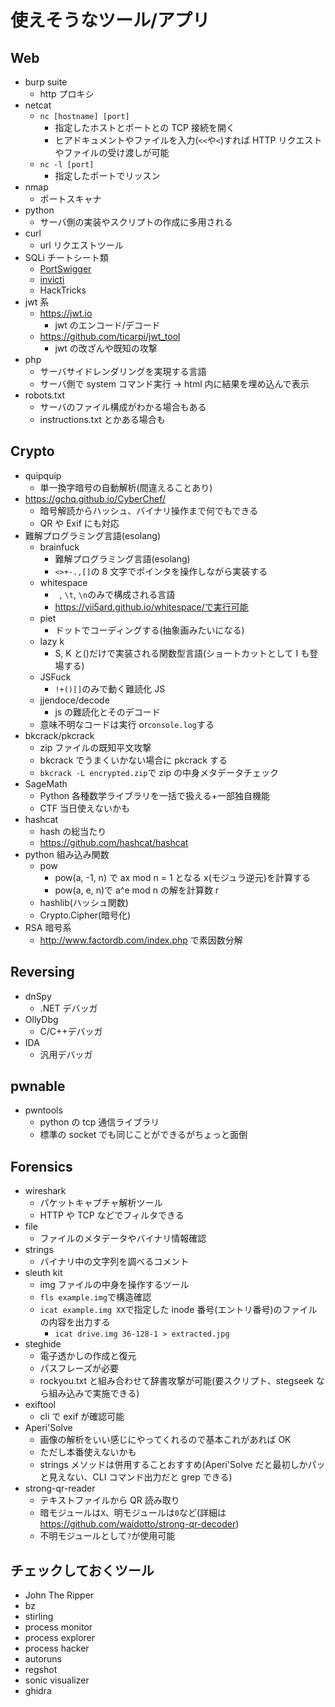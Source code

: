 # 使えそうなツール/アプリ

## Web

- burp suite
  - http プロキシ
- netcat
  - `nc [hostname] [port]`
    - 指定したホストとポートとの TCP 接続を開く
    - ヒアドキュメントやファイルを入力(`<<`や`<`)すれば HTTP リクエストやファイルの受け渡しが可能
  - `nc -l [port]`
    - 指定したポートでリッスン
- nmap
  - ポートスキャナ
- python
  - サーバ側の実装やスクリプトの作成に多用される
- curl
  - url リクエストツール
- SQLi チートシート類
  - [PortSwigger](https://portswigger.net/web-security/sql-injection/cheat-sheet)
  - [invicti](https://www.invicti.com/blog/web-security/sql-injection-cheat-sheet/)
  - HackTricks
- jwt 系
  - https://jwt.io
    - jwt のエンコード/デコード
  - https://github.com/ticarpi/jwt_tool
    - jwt の改ざんや既知の攻撃
- php
  - サーバサイドレンダリングを実現する言語
  - サーバ側で system コマンド実行 -> html 内に結果を埋め込んで表示
- robots.txt
  - サーバのファイル構成がわかる場合もある
  - instructions.txt とかある場合も

## Crypto

- quipquip
  - 単一換字暗号の自動解析(間違えることあり)
- https://gchq.github.io/CyberChef/
  - 暗号解読からハッシュ、バイナリ操作まで何でもできる
  - QR や Exif にも対応
- 難解プログラミング言語(esolang)
  - brainfuck
    - 難解プログラミング言語(esolang)
    - `<>+-.,[]`の 8 文字でポインタを操作しながら実装する
  - whitespace
    - ` `, `\t`, `\n`のみで構成される言語
    - https://vii5ard.github.io/whitespace/で実行可能
  - piet
    - ドットでコーディングする(抽象画みたいになる)
  - lazy k
    - S, K と()だけで実装される関数型言語(ショートカットとして I も登場する)
  - JSFuck
    - `!+()[]`のみで動く難読化 JS
  - jjendoce/decode
    - js の難読化とそのデコード
  - 意味不明なコードは実行 or`console.log`する
- bkcrack/pkcrack
  - zip ファイルの既知平文攻撃
  - bkcrack でうまくいかない場合に pkcrack する
  - `bkcrack -L encrypted.zip`で zip の中身メタデータチェック
- SageMath
  - Python 各種数学ライブラリを一括で扱える+一部独自機能
  - CTF 当日使えないかも
- hashcat
  - hash の総当たり
  - https://github.com/hashcat/hashcat
- python 組み込み関数
  - pow
    - pow(a, -1, n) で ax mod n = 1 となる x(モジュラ逆元)を計算する
    - pow(a, e, n)で a^e mod n の解を計算数 r
  - hashlib(ハッシュ関数)
  - Crypto.Cipher(暗号化)
- RSA 暗号系
  - http://www.factordb.com/index.php で素因数分解

## Reversing

- dnSpy
  - .NET デバッガ
- OllyDbg
  - C/C++デバッガ
- IDA
  - 汎用デバッガ

## pwnable

- pwntools
  - python の tcp 通信ライブラリ
  - 標準の socket でも同じことができるがちょっと面倒

## Forensics

- wireshark
  - パケットキャプチャ解析ツール
  - HTTP や TCP などでフィルタできる
- file
  - ファイルのメタデータやバイナリ情報確認
- strings
  - バイナリ中の文字列を調べるコメント
- sleuth kit
  - img ファイルの中身を操作するツール
  - `fls example.img`で構造確認
  - `icat example.img XX`で指定した inode 番号(エントリ番号)のファイルの内容を出力する
    - `icat drive.img 36-128-1 > extracted.jpg`
- steghide
  - 電子透かしの作成と復元
  - パスフレーズが必要
  - rockyou.txt と組み合わせて辞書攻撃が可能(要スクリプト、stegseek なら組み込みで実施できる)
- exiftool
  - cli で exif が確認可能
- Aperi'Solve
  - 画像の解析をいい感じにやってくれるので基本これがあれば OK
  - ただし本番使えないかも
  - strings メソッドは併用することおすすめ(Aperi'Solve だと最初しかパッと見えない、CLI コマンド出力だと grep できる)
- strong-qr-reader
  - テキストファイルから QR 読み取り
  - 暗モジュールは`X`、明モジュールは`0`など(詳細は https://github.com/waidotto/strong-qr-decoder)
  - 不明モジュールとして`?`が使用可能

## チェックしておくツール

- John The Ripper
- bz
- stirling
- process monitor
- process explorer
- process hacker
- autoruns
- regshot
- sonic visualizer
- ghidra
